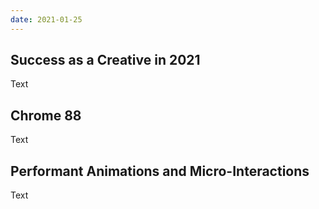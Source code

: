 ```yaml
---
date: 2021-01-25
---
```

## Success as a Creative in 2021

Text

## Chrome 88

Text

## Performant Animations and Micro-Interactions

Text